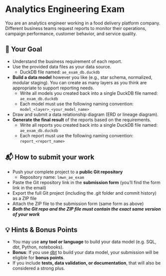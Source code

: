 # Analytics Engineering Exam

You are an analytics engineer working in a food delivery platform company. Different business teams request reports to monitor their operations, campaign performance, customer behavior, and service quality. 

## 🎯 Your Goal

* Understand the business requirement of each report.  
* Use the provided data files as your data source.
  * DuckDB file named: `ae_exam_db.duckdb`
* **Build a data model** however you like (e.g., star schema, normalized, modular staging). You can create as many layers as you think are appropriate to support reporting needs.   
  * Write all models you created back into a single DuckDB file named: `ae_exam_db.duckdb` 
  * Each model must use the following naming convention: `model_<layer>_<your_model_name>` 
* Draw and submit a data relationship diagram (ERD or lineage diagram).  
* **Generate the final result** of the reports based on the requirements.
  * Write all reports you created back into a single DuckDB file named: `ae_exam_db.duckdb` 
  * Each report must use the following naming convention: `report_<report_name>`
 
## 📬 How to submit your work

* Push your complete project to a **public Git repository**
  * Repository name: `lmwn_ae_exam`
* Paste the Git repository link in the **submission form** (you’ll find the form link in the email)
* Export the full Git project (including the .git folder and commit history) as a ZIP file
* Attach the ZIP file to the submission form (same form as above)
* _**Both the Git repo and the ZIP file must contain the exact same version of your work**_

## 💡 Hints & Bonus Points

- You may use **any tool or language** to build your data model (e.g. SQL, dbt, Python, notebooks).
- **Bonus**: If you use [dbt](https://www.getdbt.com/) to build your data model, your submission will be eligible for **bonus points**.
- If you include **tests, data validation, or documentation**, that will also be considered a strong plus.

